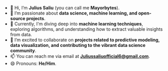 - 👋 Hi, I’m **Julius Saliu** (you can call me **Mayorbytes**).
- 👀 I’m passionate about **data science, machine learning, and open-source projects**.
- 🌱 Currently, I'm diving deep into **machine learning techniques**, exploring algorithms, and understanding how to extract valuable insights from data.
- 💞️ I’m excited to collaborate on **projects related to predictive modeling, data visualization, and contributing to the vibrant data science community**.
- 📫 You can reach me via email at **Juliussaliuofficial6@gmail.com**.
- 😄 Pronouns: **He/Him**.

<!---
Mayorbytes/Mayorbytes is a ✨ special ✨ repository because its `README.md` (this file) appears on your GitHub profile.
You can click the Preview link to take a look at your changes.
--->
